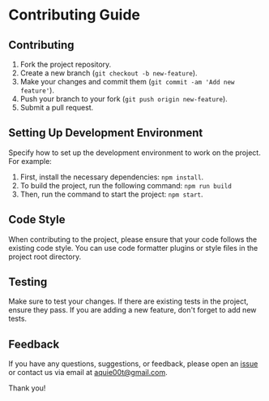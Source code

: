 # Contributing Guide

## Contributing

1. Fork the project repository.
2. Create a new branch (`git checkout -b new-feature`).
3. Make your changes and commit them (`git commit -am 'Add new feature'`).
4. Push your branch to your fork (`git push origin new-feature`).
5. Submit a pull request.

## Setting Up Development Environment

Specify how to set up the development environment to work on the project. For example:

1. First, install the necessary dependencies: `npm install`.
2. To build the project, run the following command: `npm run build`
3. Then, run the command to start the project: `npm start`.

## Code Style

When contributing to the project, please ensure that your code follows the existing code style. You can use code formatter plugins or style files in the project root directory.

## Testing

Make sure to test your changes. If there are existing tests in the project, ensure they pass. If you are adding a new feature, don't forget to add new tests.

## Feedback

If you have any questions, suggestions, or feedback, please open an [issue](../issues) or contact us via email at [aquie00t@gmail.com](mailto:aquie00t@gmail.com).

Thank you!
